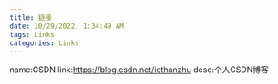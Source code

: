 ```yaml
---
title: 链接
date: 10/29/2022, 1:34:49 AM
tags: Links
categories: Links
---
```


<!--more-->

name:CSDN
link:https://blog.csdn.net/iethanzhu
desc:个人CSDN博客